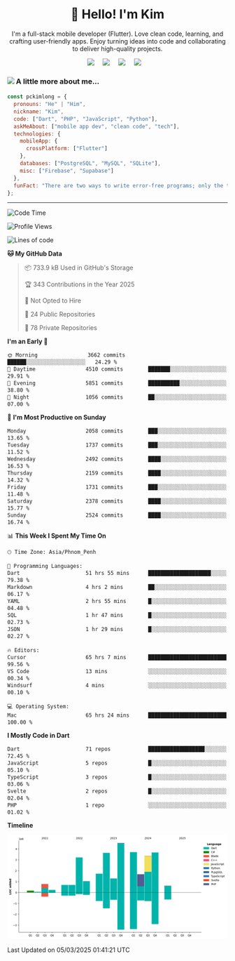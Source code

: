 <h1 align="center">👋 Hello! I'm Kim</h1>

<p align="center">
   I'm a full-stack mobile developer (Flutter). Love clean code, learning, and crafting user-friendly apps. Enjoy turning ideas into code and collaborating to deliver high-quality projects.
</p>

<p align="center">
  <a href="mailto:pochkimlong88@gmail.com"><img src="https://img.shields.io/badge/gmail-%23D14836.svg?&style=for-the-badge&logo=gmail&logoColor=white" /></a>&nbsp;&nbsp;&nbsp;&nbsp;
  <a href="https://t.me/pochkimlong/"><img src="https://img.shields.io/badge/telegram-%230077B5.svg?&style=for-the-badge&logo=telegram&logoColor=white" /></a>&nbsp;&nbsp;&nbsp;&nbsp;
  <a href="https://www.youtube.com/@PochKimlong/"><img src="https://img.shields.io/badge/youtube-%23dc2743.svg?&style=for-the-badge&logo=youtube&logoColor=white" /></a>&nbsp;&nbsp;&nbsp;&nbsp;
  <a href="https://www.tiktok.com/@pckimlong/"><img src="https://img.shields.io/badge/tiktok-%23000000.svg?&style=for-the-badge&logo=tiktok&logoColor=white" /></a>&nbsp;&nbsp;&nbsp;&nbsp;
</p>

### <img src="https://media.giphy.com/media/VgCDAzcKvsR6OM0uWg/giphy.gif" width="50"> A little more about me...  

```javascript
const pckimlong = {
  pronouns: "He" | "Him",
  nickname: "Kim",
  code: ["Dart", "PHP", "JavaScript", "Python"],
  askMeAbout: ["mobile app dev", "clean code", "tech"],
  technologies: {
    mobileApp: {
      crossPlatform: ["Flutter"]
    },
    databases: ["PostgreSQL", "MySQL", "SQLite"],
    misc: ["Firebase", "Supabase"]
  },
  funFact: "There are two ways to write error-free programs; only the third one works."
};
```
---

<!--START_SECTION:waka-->
![Code Time](http://img.shields.io/badge/Code%20Time-1%2C224%20hrs%2032%20mins-blue)

![Profile Views](http://img.shields.io/badge/Profile%20Views-1-blue)

![Lines of code](https://img.shields.io/badge/From%20Hello%20World%20I%27ve%20Written-31.0%20million%20lines%20of%20code-blue)

**🐱 My GitHub Data** 

> 📦 733.9 kB Used in GitHub's Storage 
 > 
> 🏆 343 Contributions in the Year 2025
 > 
> 🚫 Not Opted to Hire
 > 
> 📜 24 Public Repositories 
 > 
> 🔑 78 Private Repositories 
 > 
**I'm an Early 🐤** 

```text
🌞 Morning                3662 commits        ██████░░░░░░░░░░░░░░░░░░░   24.29 % 
🌆 Daytime                4510 commits        ███████░░░░░░░░░░░░░░░░░░   29.91 % 
🌃 Evening                5851 commits        ██████████░░░░░░░░░░░░░░░   38.80 % 
🌙 Night                  1056 commits        ██░░░░░░░░░░░░░░░░░░░░░░░   07.00 % 
```
📅 **I'm Most Productive on Sunday** 

```text
Monday                   2058 commits        ███░░░░░░░░░░░░░░░░░░░░░░   13.65 % 
Tuesday                  1737 commits        ███░░░░░░░░░░░░░░░░░░░░░░   11.52 % 
Wednesday                2492 commits        ████░░░░░░░░░░░░░░░░░░░░░   16.53 % 
Thursday                 2159 commits        ████░░░░░░░░░░░░░░░░░░░░░   14.32 % 
Friday                   1731 commits        ███░░░░░░░░░░░░░░░░░░░░░░   11.48 % 
Saturday                 2378 commits        ████░░░░░░░░░░░░░░░░░░░░░   15.77 % 
Sunday                   2524 commits        ████░░░░░░░░░░░░░░░░░░░░░   16.74 % 
```


📊 **This Week I Spent My Time On** 

```text
🕑︎ Time Zone: Asia/Phnom_Penh

💬 Programming Languages: 
Dart                     51 hrs 55 mins      ████████████████████░░░░░   79.38 % 
Markdown                 4 hrs 2 mins        ██░░░░░░░░░░░░░░░░░░░░░░░   06.17 % 
YAML                     2 hrs 55 mins       █░░░░░░░░░░░░░░░░░░░░░░░░   04.48 % 
SQL                      1 hr 47 mins        █░░░░░░░░░░░░░░░░░░░░░░░░   02.73 % 
JSON                     1 hr 29 mins        █░░░░░░░░░░░░░░░░░░░░░░░░   02.27 % 

🔥 Editors: 
Cursor                   65 hrs 7 mins       █████████████████████████   99.56 % 
VS Code                  13 mins             ░░░░░░░░░░░░░░░░░░░░░░░░░   00.34 % 
Windsurf                 4 mins              ░░░░░░░░░░░░░░░░░░░░░░░░░   00.10 % 

💻 Operating System: 
Mac                      65 hrs 24 mins      █████████████████████████   100.00 % 
```

**I Mostly Code in Dart** 

```text
Dart                     71 repos            ██████████████████░░░░░░░   72.45 % 
JavaScript               5 repos             █░░░░░░░░░░░░░░░░░░░░░░░░   05.10 % 
TypeScript               3 repos             █░░░░░░░░░░░░░░░░░░░░░░░░   03.06 % 
Svelte                   2 repos             █░░░░░░░░░░░░░░░░░░░░░░░░   02.04 % 
PHP                      1 repo              ░░░░░░░░░░░░░░░░░░░░░░░░░   01.02 % 
```



**Timeline**

![Lines of Code chart](https://raw.githubusercontent.com/pckimlong/pckimlong/main/assets/bar_graph.png)


 Last Updated on 05/03/2025 01:41:21 UTC
<!--END_SECTION:waka-->

<!---
PochKimlong/PochKimlong is a ✨ special ✨ repository because its `README.md` (this file) appears on your GitHub profile.
You can click the Preview link to take a look at your changes.
--->
